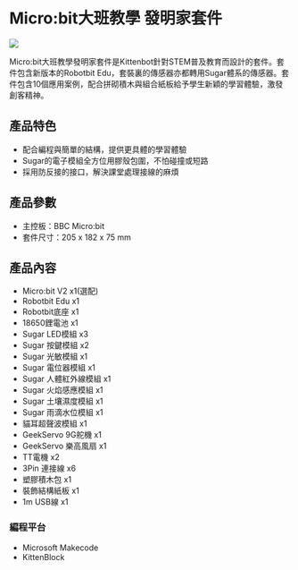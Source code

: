# Micro:bit大班教學 發明家套件

![](./images/1.png)

Micro:bit大班教學發明家套件是Kittenbot針對STEM普及教育而設計的套件。套件包含新版本的Robotbit Edu，套裝裏的傳感器亦都轉用Sugar體系的傳感器。套件包含10個應用案例，配合拼砌積木與組合紙板給予學生新穎的學習體驗，激發創客精神。

## 產品特色

- 配合編程與簡單的結構，提供更具體的學習體驗
- Sugar的電子模組全方位用膠殼包圍，不怕碰撞或短路
- 採用防反接的接口，解決課堂處理接線的麻煩

## 產品參數

- 主控板：BBC Micro:bit
- 套件尺寸：205 x 182 x 75 mm

## 產品內容

- Micro:bit V2 x1(選配)
- Robotbit Edu x1
- Robotbit底座 x1
- 18650鋰電池 x1
- Sugar LED模組 x3
- Sugar 按鍵模組 x2
- Sugar 光敏模組 x1
- Sugar 電位器模組 x1
- Sugar 人體紅外線模組 x1
- Sugar 火焰感應模組 x1
- Sugar 土壤濕度模組 x1
- Sugar 雨滴水位模組 x1
- 貓耳超聲波模組 x1
- GeekServo 9G舵機 x1
- GeekServo 樂高風扇 x1
- TT電機 x2
- 3Pin 連接線 x6
- 塑膠積木包 x1
- 裝飾結構紙板 x1
- 1m USB線 x1

### 編程平台
- Microsoft Makecode
- KittenBlock